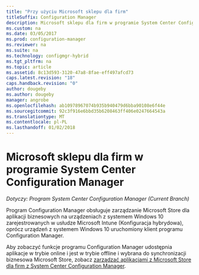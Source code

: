 ```yaml
---
title: "Przy użyciu Microsoft sklepu dla firm"
titleSuffix: Configuration Manager
description: Microsoft sklepu dla firm w programie System Center Configuration Manager
ms.custom: na
ms.date: 03/05/2017
ms.prod: configuration-manager
ms.reviewer: na
ms.suite: na
ms.technology: configmgr-hybrid
ms.tgt_pltfrm: na
ms.topic: article
ms.assetid: 8c13d593-3120-47a8-8fae-eff497afcd73
caps.latest.revision: "18"
caps.handback.revision: "0"
author: dougeby
ms.author: dougeby
manager: angrobe
ms.openlocfilehash: ab10978967074b935b940479d6bba90108e6f44e
ms.sourcegitcommit: 92c3f916e6bbd35b6208463ff406e0247664543a
ms.translationtype: MT
ms.contentlocale: pl-PL
ms.lasthandoff: 01/02/2018
---
```

# <a name="microsoft-store-for-business-in-system-center-configuration-manager"></a>Microsoft sklepu dla firm w programie System Center Configuration Manager

*Dotyczy: Program System Center Configuration Manager (Current Branch)*

Program Configuration Manager obsługuje zarządzanie Microsoft Store dla aplikacji biznesowych na urządzeniach z systemem Windows 10 zarejestrowanych w usłudze Microsoft Intune (Konfiguracja hybrydowa), oprócz urządzeń z systemem Windows 10 uruchomiony klient programu Configuration Manager.

Aby zobaczyć funkcje programu Configuration Manager udostępnia aplikacje w trybie online i jest w trybie offline i wybrana do synchronizacji biznesowa Microsoft Store, zobacz [zarządzać aplikacjami z Microsoft Store dla firm z System Center Configuration Manager](../../apps/deploy-use/manage-apps-from-the-windows-store-for-business.md).
